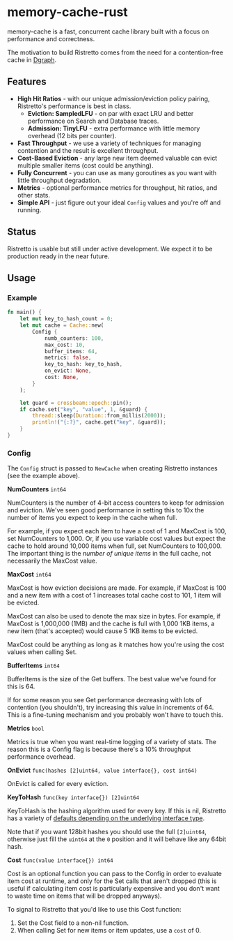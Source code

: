 # memory-cache-rust

memory-cache is a fast, concurrent cache library built with a focus on performance and correctness.

The motivation to build Ristretto comes from the need for a contention-free
cache in [Dgraph][].

[Dgraph]: https://github.com/dgraph-io/dgraph

## Features

* **High Hit Ratios** - with our unique admission/eviction policy pairing, Ristretto's performance is best in class.
    * **Eviction: SampledLFU** - on par with exact LRU and better performance on Search and Database traces.
    * **Admission: TinyLFU** - extra performance with little memory overhead (12 bits per counter).
* **Fast Throughput** - we use a variety of techniques for managing contention and the result is excellent throughput.
* **Cost-Based Eviction** - any large new item deemed valuable can evict multiple smaller items (cost could be anything).
* **Fully Concurrent** - you can use as many goroutines as you want with little throughput degradation.
* **Metrics** - optional performance metrics for throughput, hit ratios, and other stats.
* **Simple API** - just figure out your ideal `Config` values and you're off and running.

## Status

Ristretto is usable but still under active development. We expect it to be production ready in the near future.


## Usage

### Example

```rust
fn main() {
    let mut key_to_hash_count = 0;
    let mut cache = Cache::new(
        Config {
            numb_counters: 100,
            max_cost: 10,
            buffer_items: 64,
            metrics: false,
            key_to_hash: key_to_hash,
            on_evict: None,
            cost: None,
        }
    );

    let guard = crossbeam::epoch::pin();
    if cache.set("key", "value", 1, &guard) {
        thread::sleep(Duration::from_millis(2000));
        println!("{:?}", cache.get("key", &guard));
    }
}
```

### Config

The `Config` struct is passed to `NewCache` when creating Ristretto instances (see the example above).

**NumCounters** `int64`

NumCounters is the number of 4-bit access counters to keep for admission and eviction. We've seen good performance in setting this to 10x the number of items you expect to keep in the cache when full.

For example, if you expect each item to have a cost of 1 and MaxCost is 100, set NumCounters to 1,000. Or, if you use variable cost values but expect the cache to hold around 10,000 items when full, set NumCounters to 100,000. The important thing is the *number of unique items* in the full cache, not necessarily the MaxCost value.

**MaxCost** `int64`

MaxCost is how eviction decisions are made. For example, if MaxCost is 100 and a new item with a cost of 1 increases total cache cost to 101, 1 item will be evicted.

MaxCost can also be used to denote the max size in bytes. For example, if MaxCost is 1,000,000 (1MB) and the cache is full with 1,000 1KB items, a new item (that's accepted) would cause 5 1KB items to be evicted.

MaxCost could be anything as long as it matches how you're using the cost values when calling Set.

**BufferItems** `int64`

BufferItems is the size of the Get buffers. The best value we've found for this is 64.

If for some reason you see Get performance decreasing with lots of contention (you shouldn't), try increasing this value in increments of 64. This is a fine-tuning mechanism and you probably won't have to touch this.

**Metrics** `bool`

Metrics is true when you want real-time logging of a variety of stats. The reason this is a Config flag is because there's a 10% throughput performance overhead.

**OnEvict** `func(hashes [2]uint64, value interface{}, cost int64)`

OnEvict is called for every eviction.

**KeyToHash** `func(key interface{}) [2]uint64`

KeyToHash is the hashing algorithm used for every key. If this is nil, Ristretto has a variety of [defaults depending on the underlying interface type](https://github.com/dgraph-io/ristretto/blob/master/z/z.go#L19-L41).

Note that if you want 128bit hashes you should use the full `[2]uint64`,
otherwise just fill the `uint64` at the `0` position and it will behave like
any 64bit hash.

**Cost** `func(value interface{}) int64`

Cost is an optional function you can pass to the Config in order to evaluate
item cost at runtime, and only for the Set calls that aren't dropped (this is
useful if calculating item cost is particularly expensive and you don't want to
waste time on items that will be dropped anyways).

To signal to Ristretto that you'd like to use this Cost function:

1. Set the Cost field to a non-nil function.
2. When calling Set for new items or item updates, use a `cost` of 0.
